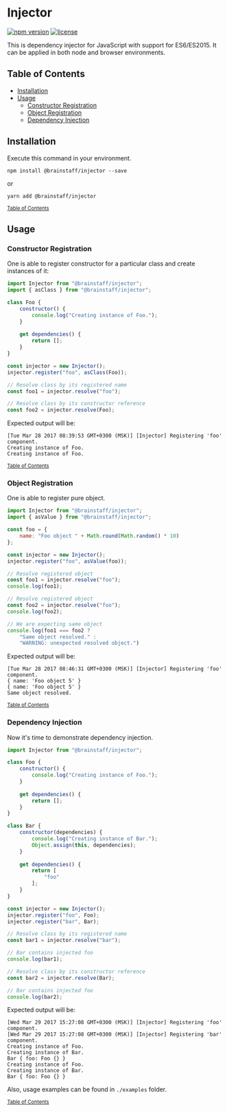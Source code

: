 # Injector

[![npm version](https://img.shields.io/npm/v/@brainstaff/injector.svg?style=flat-square)](https://www.npmjs.com/package/@brainstaff/injector)
[![license](https://img.shields.io/badge/licence-MIT-green.svg?style=flat-square)](https://github.com/brainstaff/js-injector/blob/master/LICENSE)

This is dependency injector for JavaScript with support for ES6/ES2015. It can 
be applied in both node and browser environments.

## Table of Contents

- [Installation](#installation)
- [Usage](#usage)
	- [Constructor Registration](#constructor-registration)
	- [Object Registration](#object-registration)
	- [Dependency Injection](#dependency-injection)

## Installation

Execute this command in your environment. 

```
npm install @brainstaff/injector --save
```
or

```
yarn add @brainstaff/injector
```

<small>[Table of Contents](#table-of-contents)</small>

## Usage

### Constructor Registration

One is able to register constructor for a particular class and create
instances of it:

```js
import Injector from "@brainstaff/injector";
import { asClass } from "@brainstaff/injector";

class Foo {
    constructor() {
        console.log("Creating instance of Foo.");
    }
    
    get dependencies() {
        return [];
    }
}

const injector = new Injector();
injector.register("foo", asClass(Foo));

// Resolve class by its registered name
const foo1 = injector.resolve("foo");

// Resolve class by its constructor reference
const foo2 = injector.resolve(Foo);
```

Expected output will be:

```
[Tue Mar 28 2017 08:39:53 GMT+0300 (MSK)] [Injector] Registering 'foo' component.
Creating instance of Foo.
Creating instance of Foo.
```

<small>[Table of Contents](#table-of-contents)</small>

### Object Registration

One is able to register pure object.

```js
import Injector from "@brainstaff/injector";
import { asValue } from "@brainstaff/injector";

const foo = {
    name: "Foo object " + Math.round(Math.random() * 10)
};

const injector = new Injector();
injector.register("foo", asValue(foo));

// Resolve registered object
const foo1 = injector.resolve("foo");
console.log(foo1);

// Resolve registered object
const foo2 = injector.resolve("foo");
console.log(foo2);

// We are expecting same object
console.log(foo1 === foo2 ? 
    "Same object resolved." : 
    "WARNING: unexpected resolved object.")
```

Expected output will be:

```
[Tue Mar 28 2017 08:46:31 GMT+0300 (MSK)] [Injector] Registering 'foo' component.
{ name: 'Foo object 5' }
{ name: 'Foo object 5' }
Same object resolved.

```

<small>[Table of Contents](#table-of-contents)</small>

### Dependency Injection

Now it's time to demonstrate dependency injection.

```js
import Injector from "@brainstaff/injector";

class Foo {
    constructor() {
        console.log("Creating instance of Foo.");
    }
    
    get dependencies() {
        return [];
    }
}

class Bar {
    constructor(dependencies) {
        console.log("Creating instance of Bar.");
        Object.assign(this, dependencies);
    }
    
    get dependencies() {
        return [
            "foo"
        ];
    }
}

const injector = new Injector();
injector.register("foo", Foo);
injector.register("bar", Bar);

// Resolve class by its registered name
const bar1 = injector.resolve("bar");

// Bar contains injected foo
console.log(bar1);

// Resolve class by its constructor reference
const bar2 = injector.resolve(Bar);

// Bar contains injected foo
console.log(bar2);
```

Expected output will be:

```
[Wed Mar 29 2017 15:27:08 GMT+0300 (MSK)] [Injector] Registering 'foo' component.
[Wed Mar 29 2017 15:27:08 GMT+0300 (MSK)] [Injector] Registering 'bar' component.
Creating instance of Foo.
Creating instance of Bar.
Bar { foo: Foo {} }
Creating instance of Foo.
Creating instance of Bar.
Bar { foo: Foo {} }
```

Also, usage examples can be found in `./examples` folder.

<small>[Table of Contents](#table-of-contents)</small>
